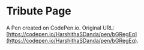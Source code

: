 # Tribute Page

A Pen created on CodePen.io. Original URL: [https://codepen.io/HarshithaSDanda/pen/bGRegEq](https://codepen.io/HarshithaSDanda/pen/bGRegEq).


